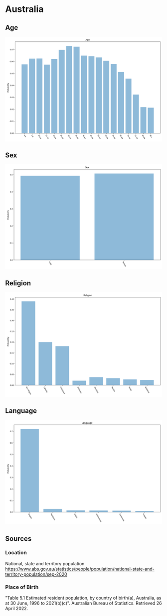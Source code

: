 # Australia

## Age

![Age](img/age.png)

## Sex

![Sex](img/sex.png)

## Religion

![Religion](img/religion.png)

## Language

![Language](img/language.png)

## Sources

### Location

National, state and territory population https://www.abs.gov.au/statistics/people/population/national-state-and-territory-population/sep-2020

### Place of Birth

"Table 5.1 Estimated resident population, by country of birth(a), Australia, as at 30 June, 1996 to 2021(b)(c)". Australian Bureau of Statistics. Retrieved 26 April 2022.
